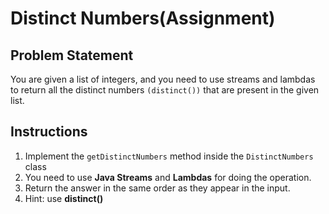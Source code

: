 # Distinct Numbers(Assignment)
## Problem Statement

You are given a list of integers, and you need to use streams and lambdas to return all the distinct numbers `(distinct())`
that are present in the given list.



## Instructions
1. Implement the `getDistinctNumbers` method inside the `DistinctNumbers` class
2. You need to use **Java Streams** and **Lambdas** for doing the operation.
3. Return the answer in the same order as they appear in the input.
4. Hint: use **distinct()**